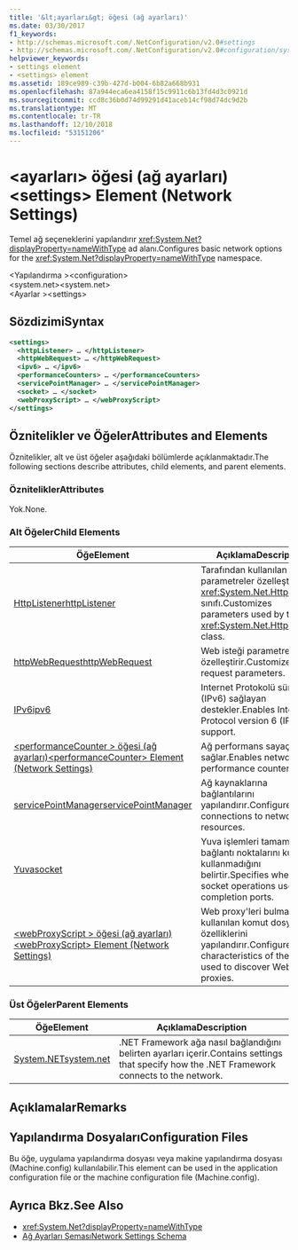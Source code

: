 ```yaml
---
title: '&lt;ayarları&gt; öğesi (ağ ayarları)'
ms.date: 03/30/2017
f1_keywords:
- http://schemas.microsoft.com/.NetConfiguration/v2.0#settings
- http://schemas.microsoft.com/.NetConfiguration/v2.0#configuration/system.net/settings
helpviewer_keywords:
- settings element
- <settings> element
ms.assetid: 189ce989-c39b-427d-b004-6b82a668b931
ms.openlocfilehash: 87a944eca6ea4158f15c9911c6b13fd4d3c0921d
ms.sourcegitcommit: ccd8c36b0d74d99291d41aceb14cf98d74dc9d2b
ms.translationtype: MT
ms.contentlocale: tr-TR
ms.lasthandoff: 12/10/2018
ms.locfileid: "53151206"
---
```

# <a name="ltsettingsgt-element-network-settings"></a><span data-ttu-id="63e61-102">&lt;ayarları&gt; öğesi (ağ ayarları)</span><span class="sxs-lookup"><span data-stu-id="63e61-102">&lt;settings&gt; Element (Network Settings)</span></span>
<span data-ttu-id="63e61-103">Temel ağ seçeneklerini yapılandırır <xref:System.Net?displayProperty=nameWithType> ad alanı.</span><span class="sxs-lookup"><span data-stu-id="63e61-103">Configures basic network options for the <xref:System.Net?displayProperty=nameWithType> namespace.</span></span>  
  
 <span data-ttu-id="63e61-104">\<Yapılandırma ></span><span class="sxs-lookup"><span data-stu-id="63e61-104">\<configuration></span></span>  
<span data-ttu-id="63e61-105">\<system.net></span><span class="sxs-lookup"><span data-stu-id="63e61-105">\<system.net></span></span>  
<span data-ttu-id="63e61-106">\<Ayarlar ></span><span class="sxs-lookup"><span data-stu-id="63e61-106">\<settings></span></span>  
  
## <a name="syntax"></a><span data-ttu-id="63e61-107">Sözdizimi</span><span class="sxs-lookup"><span data-stu-id="63e61-107">Syntax</span></span>  
  
```xml  
<settings>  
  <httpListener> … </httpListener>  
  <httpWebRequest> … </httpWebRequest>  
  <ipv6> … </ipv6>  
  <performanceCounters> … </performanceCounters>  
  <servicePointManager> … </servicePointManager>  
  <socket> … </socket>  
  <webProxyScript> … </webProxyScript>  
</settings>  
```  
  
## <a name="attributes-and-elements"></a><span data-ttu-id="63e61-108">Öznitelikler ve Öğeler</span><span class="sxs-lookup"><span data-stu-id="63e61-108">Attributes and Elements</span></span>  
 <span data-ttu-id="63e61-109">Öznitelikler, alt ve üst öğeler aşağıdaki bölümlerde açıklanmaktadır.</span><span class="sxs-lookup"><span data-stu-id="63e61-109">The following sections describe attributes, child elements, and parent elements.</span></span>  
  
### <a name="attributes"></a><span data-ttu-id="63e61-110">Öznitelikler</span><span class="sxs-lookup"><span data-stu-id="63e61-110">Attributes</span></span>  
 <span data-ttu-id="63e61-111">Yok.</span><span class="sxs-lookup"><span data-stu-id="63e61-111">None.</span></span>  
  
### <a name="child-elements"></a><span data-ttu-id="63e61-112">Alt Öğeler</span><span class="sxs-lookup"><span data-stu-id="63e61-112">Child Elements</span></span>  
  
|<span data-ttu-id="63e61-113">Öğe</span><span class="sxs-lookup"><span data-stu-id="63e61-113">Element</span></span>|<span data-ttu-id="63e61-114">Açıklama</span><span class="sxs-lookup"><span data-stu-id="63e61-114">Description</span></span>|  
|-------------|-----------------|  
|[<span data-ttu-id="63e61-115">HttpListener</span><span class="sxs-lookup"><span data-stu-id="63e61-115">httpListener</span></span>](../../../../../docs/framework/configure-apps/file-schema/network/httplistener-element-network-settings.md)|<span data-ttu-id="63e61-116">Tarafından kullanılan parametreler özelleştirir <xref:System.Net.HttpListener> sınıfı.</span><span class="sxs-lookup"><span data-stu-id="63e61-116">Customizes parameters used by the <xref:System.Net.HttpListener> class.</span></span>|  
|[<span data-ttu-id="63e61-117">httpWebRequest</span><span class="sxs-lookup"><span data-stu-id="63e61-117">httpWebRequest</span></span>](../../../../../docs/framework/configure-apps/file-schema/network/httpwebrequest-element-network-settings.md)|<span data-ttu-id="63e61-118">Web isteği parametreleri özelleştirir.</span><span class="sxs-lookup"><span data-stu-id="63e61-118">Customizes Web request parameters.</span></span>|  
|[<span data-ttu-id="63e61-119">IPv6</span><span class="sxs-lookup"><span data-stu-id="63e61-119">ipv6</span></span>](../../../../../docs/framework/configure-apps/file-schema/network/ipv6-element-network-settings.md)|<span data-ttu-id="63e61-120">Internet Protokolü sürüm 6 (IPv6) sağlayan destekler.</span><span class="sxs-lookup"><span data-stu-id="63e61-120">Enables Internet Protocol version 6 (IPv6) support.</span></span>|  
|[<span data-ttu-id="63e61-121">\<performanceCounter > öğesi (ağ ayarları)</span><span class="sxs-lookup"><span data-stu-id="63e61-121">\<performanceCounter> Element (Network Settings)</span></span>](../../../../../docs/framework/configure-apps/file-schema/network/performancecounter-element-network-settings.md)|<span data-ttu-id="63e61-122">Ağ performans sayaçları sağlar.</span><span class="sxs-lookup"><span data-stu-id="63e61-122">Enables network performance counters.</span></span>|  
|[<span data-ttu-id="63e61-123">servicePointManager</span><span class="sxs-lookup"><span data-stu-id="63e61-123">servicePointManager</span></span>](../../../../../docs/framework/configure-apps/file-schema/network/servicepointmanager-element-network-settings.md)|<span data-ttu-id="63e61-124">Ağ kaynaklarına bağlantılarını yapılandırır.</span><span class="sxs-lookup"><span data-stu-id="63e61-124">Configures connections to network resources.</span></span>|  
|[<span data-ttu-id="63e61-125">Yuva</span><span class="sxs-lookup"><span data-stu-id="63e61-125">socket</span></span>](../../../../../docs/framework/configure-apps/file-schema/network/socket-element-network-settings.md)|<span data-ttu-id="63e61-126">Yuva işlemleri tamamlama bağlantı noktalarını kullanıp kullanmadığını belirtir.</span><span class="sxs-lookup"><span data-stu-id="63e61-126">Specifies whether socket operations use completion ports.</span></span>|  
|[<span data-ttu-id="63e61-127">\<webProxyScript > öğesi (ağ ayarları)</span><span class="sxs-lookup"><span data-stu-id="63e61-127">\<webProxyScript> Element (Network Settings)</span></span>](../../../../../docs/framework/configure-apps/file-schema/network/webproxyscript-element-network-settings.md)|<span data-ttu-id="63e61-128">Web proxy'leri bulmak için kullanılan komut dosyası özelliklerini yapılandırır.</span><span class="sxs-lookup"><span data-stu-id="63e61-128">Configures the characteristics of the script used to discover Web proxies.</span></span>|  
  
### <a name="parent-elements"></a><span data-ttu-id="63e61-129">Üst Öğeler</span><span class="sxs-lookup"><span data-stu-id="63e61-129">Parent Elements</span></span>  
  
|<span data-ttu-id="63e61-130">Öğe</span><span class="sxs-lookup"><span data-stu-id="63e61-130">Element</span></span>|<span data-ttu-id="63e61-131">Açıklama</span><span class="sxs-lookup"><span data-stu-id="63e61-131">Description</span></span>|  
|-------------|-----------------|  
|[<span data-ttu-id="63e61-132">System.NET</span><span class="sxs-lookup"><span data-stu-id="63e61-132">system.net</span></span>](../../../../../docs/framework/configure-apps/file-schema/network/system-net-element-network-settings.md)|<span data-ttu-id="63e61-133">.NET Framework ağa nasıl bağlandığını belirten ayarları içerir.</span><span class="sxs-lookup"><span data-stu-id="63e61-133">Contains settings that specify how the .NET Framework connects to the network.</span></span>|  
  
## <a name="remarks"></a><span data-ttu-id="63e61-134">Açıklamalar</span><span class="sxs-lookup"><span data-stu-id="63e61-134">Remarks</span></span>  
  
## <a name="configuration-files"></a><span data-ttu-id="63e61-135">Yapılandırma Dosyaları</span><span class="sxs-lookup"><span data-stu-id="63e61-135">Configuration Files</span></span>  
 <span data-ttu-id="63e61-136">Bu öğe, uygulama yapılandırma dosyası veya makine yapılandırma dosyası (Machine.config) kullanılabilir.</span><span class="sxs-lookup"><span data-stu-id="63e61-136">This element can be used in the application configuration file or the machine configuration file (Machine.config).</span></span>  
  
## <a name="see-also"></a><span data-ttu-id="63e61-137">Ayrıca Bkz.</span><span class="sxs-lookup"><span data-stu-id="63e61-137">See Also</span></span>  
- <xref:System.Net?displayProperty=nameWithType>  
- [<span data-ttu-id="63e61-138">Ağ Ayarları Şeması</span><span class="sxs-lookup"><span data-stu-id="63e61-138">Network Settings Schema</span></span>](../../../../../docs/framework/configure-apps/file-schema/network/index.md)
